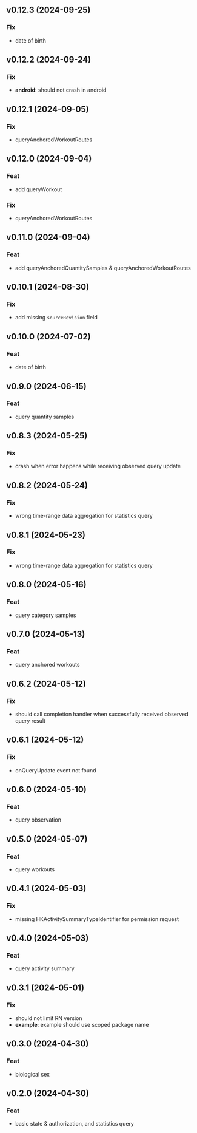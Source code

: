 ## v0.12.3 (2024-09-25)

### Fix

- date of birth

## v0.12.2 (2024-09-24)

### Fix

- **android**: should not crash in android

## v0.12.1 (2024-09-05)

### Fix

- queryAnchoredWorkoutRoutes

## v0.12.0 (2024-09-04)

### Feat

- add queryWorkout

### Fix

- queryAnchoredWorkoutRoutes

## v0.11.0 (2024-09-04)

### Feat

- add queryAnchoredQuantitySamples & queryAnchoredWorkoutRoutes

## v0.10.1 (2024-08-30)

### Fix

- add missing `sourceRevision` field

## v0.10.0 (2024-07-02)

### Feat

- date of birth

## v0.9.0 (2024-06-15)

### Feat

- query quantity samples

## v0.8.3 (2024-05-25)

### Fix

- crash when error happens while receiving observed query update

## v0.8.2 (2024-05-24)

### Fix

- wrong time-range data aggregation for statistics query

## v0.8.1 (2024-05-23)

### Fix

- wrong time-range data aggregation for statistics query

## v0.8.0 (2024-05-16)

### Feat

- query category samples

## v0.7.0 (2024-05-13)

### Feat

- query anchored workouts

## v0.6.2 (2024-05-12)

### Fix

- should call completion handler when successfully received observed query result

## v0.6.1 (2024-05-12)

### Fix

- onQueryUpdate event not found

## v0.6.0 (2024-05-10)

### Feat

- query observation

## v0.5.0 (2024-05-07)

### Feat

- query workouts

## v0.4.1 (2024-05-03)

### Fix

- missing HKActivitySummaryTypeIdentifier for permission request

## v0.4.0 (2024-05-03)

### Feat

- query activity summary

## v0.3.1 (2024-05-01)

### Fix

- should not limit RN version
- **example**: example should use scoped package name

## v0.3.0 (2024-04-30)

### Feat

- biological sex

## v0.2.0 (2024-04-30)

### Feat

- basic state & authorization, and statistics query
